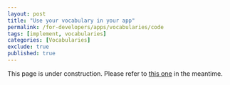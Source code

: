 ```yaml
---
layout: post
title: "Use your vocabulary in your app"
permalink: /for-developers/apps/vocabularies/code
tags: [implement, vocabularies]
categories: [Vocabularies]
exclude: true
published: true
---
```


This page is under construction. Please refer to [this one](/for-developers/apps/vocabularies/code/quickstart) in the meantime.


